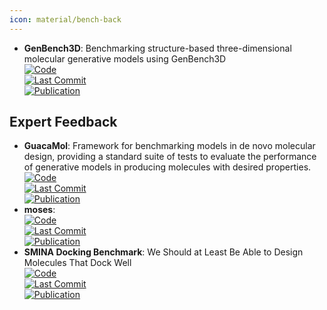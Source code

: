 ```yaml
---
icon: material/bench-back
---
```


- **GenBench3D**: Benchmarking structure-based three-dimensional molecular generative models using GenBench3D  
	[![Code](https://img.shields.io/github/stars/bbaillif/genbench3d?style=for-the-badge&logo=github)](https://github.com/bbaillif/genbench3d)  
	[![Last Commit](https://img.shields.io/github/last-commit/bbaillif/genbench3d?style=for-the-badge&logo=github)](https://github.com/bbaillif/genbench3d)  
	[![Publication](https://img.shields.io/badge/Publication-Citations:0-blue?style=for-the-badge&logo=bookstack)](https://doi.org/10.48550/arXiv.2407.04424)  

## **Expert Feedback**
- **GuacaMol**: Framework for benchmarking models in de novo molecular design, providing a standard suite of tests to evaluate the performance of generative models in producing molecules with desired properties.  
	[![Code](https://img.shields.io/github/stars/BenevolentAI/guacamol?style=for-the-badge&logo=github)](https://github.com/BenevolentAI/guacamol)  
	[![Last Commit](https://img.shields.io/github/last-commit/BenevolentAI/guacamol?style=for-the-badge&logo=github)](https://github.com/BenevolentAI/guacamol)  
	[![Publication](https://img.shields.io/badge/Publication-Citations:417-blue?style=for-the-badge&logo=bookstack)](https://doi.org/10.1021/acs.jcim.8b00839)  
- **moses**:   
	[![Code](https://img.shields.io/github/stars/molecularsets/moses?style=for-the-badge&logo=github)](https://github.com/molecularsets/moses)  
	[![Last Commit](https://img.shields.io/github/last-commit/molecularsets/moses?style=for-the-badge&logo=github)](https://github.com/molecularsets/moses)  
	[![Publication](https://img.shields.io/badge/Publication-Citations:306-blue?style=for-the-badge&logo=bookstack)](https://doi.org/10.3389/fphar.2020.565644)  
- **SMINA Docking Benchmark**: We Should at Least Be Able to Design Molecules That Dock Well  
	[![Code](https://img.shields.io/github/stars/cieplinski-tobiasz/smina-docking-benchmark?style=for-the-badge&logo=github)](https://github.com/cieplinski-tobiasz/smina-docking-benchmark)  
	[![Last Commit](https://img.shields.io/github/last-commit/cieplinski-tobiasz/smina-docking-benchmark?style=for-the-badge&logo=github)](https://github.com/cieplinski-tobiasz/smina-docking-benchmark)  
	[![Publication](https://img.shields.io/badge/Publication-Citations:10-blue?style=for-the-badge&logo=bookstack)](https://doi.org/10.1021/acs.jcim.2c01355)  
